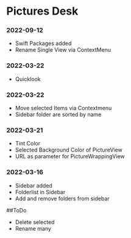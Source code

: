 #  Pictures Desk

### 2022-09-12
- Swift Packages added
- Rename Single View via ContextMenu

### 2022-03-22
- Quicklook

### 2022-03-22
- Move selected Items via Contextmenu
- Sidebar folder are sorted by name

### 2022-03-21
- Tint Color
- Selected Background Color of PictureView
- URL as parameter for PictureWrappingView

### 2022-03-16
- Sidebar added
- Folderlist in Sidebar
- Add and remove folders from sidebar

##ToDo
- Delete selected
- Rename many
